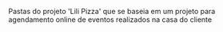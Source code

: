 Pastas do projeto 'Lili Pizza' que se baseia em um projeto para agendamento online de eventos realizados na casa do cliente 
